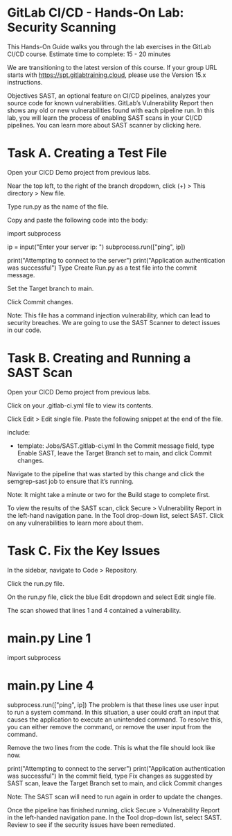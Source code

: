 # GitLab CI/CD - Hands-On Lab: Security Scanning
This Hands-On Guide walks you through the lab exercises in the GitLab CI/CD course.
Estimate time to complete: 15 - 20 minutes

We are transitioning to the latest version of this course. If your group URL starts with https://spt.gitlabtraining.cloud, please use the Version 15.x instructions.

Objectives
SAST, an optional feature on CI/CD pipelines, analyzes your source code for known vulnerabilities. GitLab’s Vulnerability Report then shows any old or new vulnerabilities found with each pipeline run. In this lab, you will learn the process of enabling SAST scans in your CI/CD pipelines. You can learn more about SAST scanner by clicking here.


# Task A. Creating a Test File
Open your CICD Demo project from previous labs.

Near the top left, to the right of the branch dropdown, click (+) > This directory > New file.

Type run.py as the name of the file.

Copy and paste the following code into the body:

import subprocess

ip = input("Enter your server ip: ")
subprocess.run(["ping", ip])

print("Attempting to connect to the server")
print("Application authentication was successful")
Type Create Run.py as a test file into the commit message.

Set the Target branch to main.

Click Commit changes.

Note: This file has a command injection vulnerability, which can lead to security breaches. We are going to use the SAST Scanner to detect issues in our code.


# Task B. Creating and Running a SAST Scan
Open your CICD Demo project from previous labs.

Click on your .gitlab-ci.yml file to view its contents.

Click Edit > Edit single file. Paste the following snippet at the end of the file.

include:
  - template: Jobs/SAST.gitlab-ci.yml
In the Commit message field, type Enable SAST, leave the Target Branch set to main, and click Commit changes.

Navigate to the pipeline that was started by this change and click the semgrep-sast job to ensure that it’s running.

Note: It might take a minute or two for the Build stage to complete first.

To view the results of the SAST scan, click Secure > Vulnerability Report in the left-hand navigation pane. In the Tool drop-down list, select SAST. Click on any vulnerabilities to learn more about them.


# Task C. Fix the Key Issues
In the sidebar, navigate to Code > Repository.

Click the run.py file.

On the run.py file, click the blue Edit dropdown and select Edit single file.

The scan showed that lines 1 and 4 contained a vulnerability.

# main.py Line 1
import subprocess
# main.py Line 4
subprocess.run(["ping", ip])
The problem is that these lines use user input to run a system command. In this situation, a user could craft an input that causes the application to execute an unintended command. To resolve this, you can either remove the command, or remove the user input from the command.

Remove the two lines from the code. This is what the file should look like now.

print("Attempting to connect to the server")
print("Application authentication was successful")
In the commit field, type Fix changes as suggested by SAST scan, leave the Target Branch set to main, and click Commit changes

Note: The SAST scan will need to run again in order to update the changes.

Once the pipeline has finished running, click Secure > Vulnerability Report in the left-handed navigation pane. In the Tool drop-down list, select SAST. Review to see if the security issues have been remediated.



